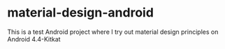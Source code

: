 # material-design-android

This is a test Android project where I try out material design principles on Android 4.4-Kitkat
